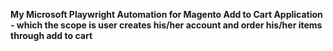 **My Microsoft Playwright Automation for Magento Add to Cart Application - which the scope is user creates his/her account and order his/her items through add to cart**


